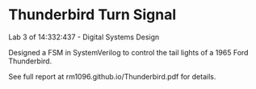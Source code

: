 # Thunderbird Turn Signal 

Lab 3 of 14:332:437 - Digital Systems Design

Designed a FSM in SystemVerilog to control the tail lights of a 1965 Ford Thunderbird.

See full report at rm1096.github.io/Thunderbird.pdf for details.
